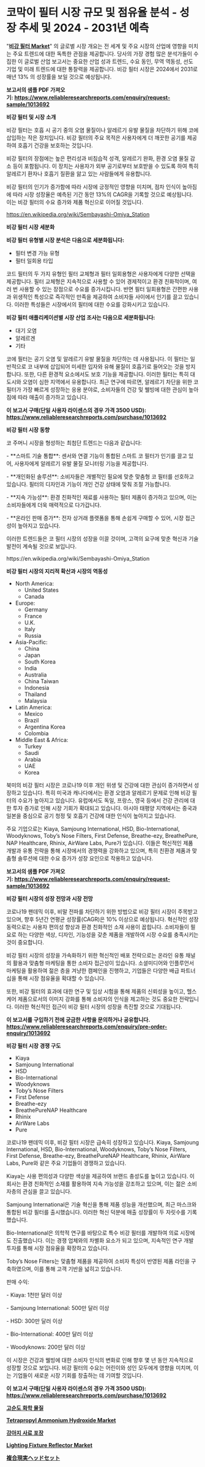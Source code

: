 <p><h1>코막이 필터 시장 규모 및 점유율 분석 - 성장 추세 및 2024 - 2031년 예측</h1></p><p>"<strong><a href="https://www.reliableresearchreports.com/nasal-filter-r1013692">비강 필터 Market</a></strong>" 의 글로벌 시장 개요는 전 세계 및 주요 시장의 산업에 영향을 미치는 주요 트렌드에 대한 독특한 관점을 제공합니다. 당사의 가장 경험 많은 분석가들이 수집한 이 글로벌 산업 보고서는 중요한 산업 성과 트렌드, 수요 동인, 무역 역동성, 선도 기업 및 미래 트렌드에 대한 통찰력을 제공합니다. 비강 필터 시장은 2024에서 2031로 매년 13% 의 성장률을 보일 것으로 예상됩니다.</p>
<p><strong>보고서의 샘플 PDF 가져오기:&nbsp;<a href="https://www.reliableresearchreports.com/enquiry/request-sample/1013692">https://www.reliableresearchreports.com/enquiry/request-sample/1013692</a></strong></p>
<p><strong>비강 필터 및 시장 소개</strong></p>
<p><p>비강 필터는 호흡 시 공기 중의 오염 물질이나 알레르기 유발 물질을 차단하기 위해 코에 삽입하는 작은 장치입니다. 비강 필터의 주요 목적은 사용자에게 더 깨끗한 공기를 제공하여 호흡기 건강을 보호하는 것입니다. </p><p>비강 필터의 장점에는 높은 편리성과 비침습적 성격, 알레르기 완화, 환경 오염 물질 감소 등이 포함됩니다. 이 장치는 사용자가 외부 공기로부터 보호받을 수 있도록 하여 특히 알레르기 환자나 호흡기 질환을 앓고 있는 사람들에게 유용합니다. </p><p>비강 필터의 인기가 증가함에 따라 시장에 긍정적인 영향을 미치며, 점차 인식이 높아짐에 따라 시장 성장율은 예측된 기간 동안 13%의 CAGR을 기록할 것으로 예상됩니다. 이는 비강 필터의 수요 증가와 제품 혁신으로 이어질 것입니다.</p></p>
<p><a href="https://en.wikipedia.org/wiki/Sembayashi-Omiya_Station">https://en.wikipedia.org/wiki/Sembayashi-Omiya_Station</a></p>
<p><strong>비강 필터 시장 세분화</strong></p>
<p><strong>비강 필터 유형별 시장 분석은 다음으로 세분화됩니다:</strong></p>
<p><ul><li>필터 변경 가능 유형</li><li>필터 일회용 타입</li></ul></p>
<p><p>코드 필터의 두 가지 유형인 필터 교체형과 필터 일회용형은 사용자에게 다양한 선택을 제공합니다. 필터 교체형은 지속적으로 사용할 수 있어 경제적이고 환경 친화적이며, 여러 번 사용할 수 있는 장점으로 수요를 증가시킵니다. 반면 필터 일회용형은 간편한 사용과 위생적인 특성으로 즉각적인 만족을 제공하여 소비자들 사이에서 인기를 끌고 있습니다. 이러한 특성들은 시장에서의 필터에 대한 수요를 강화시키고 있습니다.</p></p>
<p><strong>비강 필터 애플리케이션별 시장 산업 조사는 다음으로 세분화됩니다:</strong></p>
<p><ul><li>대기 오염</li><li>알레르겐</li><li>기타</li></ul></p>
<p><p>코에 필터는 공기 오염 및 알레르기 유발 물질을 차단하는 데 사용됩니다. 이 필터는 일반적으로 코 내부에 삽입되어 미세한 입자와 유해 물질이 호흡기로 들어오는 것을 방지합니다. 또한, 다른 환경적 요소에서도 보호 기능을 제공합니다. 이러한 필터는 특히 대도시와 오염이 심한 지역에서 유용합니다. 최근 연구에 따르면, 알레르기 차단을 위한 코 필터가 가장 빠르게 성장하는 응용 분야로, 소비자들의 건강 및 웰빙에 대한 관심이 높아짐에 따라 매출이 증가하고 있습니다.</p></p>
<p><strong>이 보고서 구매(단일 사용자 라이센스의 경우 가격 3500 USD): <a href="https://www.reliableresearchreports.com/purchase/1013692">https://www.reliableresearchreports.com/purchase/1013692</a></strong></p>
<p><strong>비강 필터 시장 동향</strong></p>
<p><p>코 주머니 시장을 형성하는 최첨단 트렌드는 다음과 같습니다:</p><p>- **스마트 기술 통합**: 센서와 연결 기능이 통합된 스마트 코 필터가 인기를 끌고 있어, 사용자에게 알레르기 유발 물질 모니터링 기능을 제공합니다.</p><p>  </p><p>- **개인화된 솔루션**: 소비자들은 개별적인 필요에 맞춘 맞춤형 코 필터를 선호하고 있습니다. 필터의 디자인과 기능이 개인 건강 상태에 맞춰 조절 가능합니다.</p><p>  </p><p>- **지속 가능성**: 환경 친화적인 재료를 사용하는 필터 제품이 증가하고 있으며, 이는 소비자들에게 더욱 매력적으로 다가갑니다.</p><p>  </p><p>- **온라인 판매 증가**: 전자 상거래 플랫폼을 통해 손쉽게 구매할 수 있어, 시장 접근성이 높아지고 있습니다.</p><p>이러한 트렌드들은 코 필터 시장의 성장을 이끌 것이며, 고객의 요구에 맞춘 혁신과 기술 발전이 계속될 것으로 보입니다.</p></p>
<p>https://en.wikipedia.org/wiki/Sembayashi-Omiya_Station</p>
<p><strong>비강 필터 시장의 지리적 확산과 시장의 역동성</strong></p>
<p><ul>
    <li>
        North America:
        <ul>
            <li>United States</li>
            <li>Canada</li>
        </ul>
    </li>
    <li>
        Europe:
        <ul>
            <li>Germany</li>
            <li>France</li>
            <li>U.K.</li>
            <li>Italy</li>
            <li>Russia</li>
        </ul>
    </li>
    <li>
        Asia-Pacific:
        <ul>
            <li>China</li>
            <li>Japan</li>
            <li>South Korea</li>
            <li>India</li>
            <li>Australia</li>
            <li>China Taiwan</li>
            <li>Indonesia</li>
            <li>Thailand</li>
            <li>Malaysia</li>
        </ul>
    </li>
    <li>
        Latin America:
        <ul>
            <li>Mexico</li>
            <li>Brazil</li>
            <li>Argentina Korea</li>
            <li>Colombia</li>
        </ul>
    </li>
    <li>
        Middle East & Africa:
        <ul>
            <li>Turkey</li>
            <li>Saudi</li>
            <li>Arabia</li>
            <li>UAE</li>
            <li>Korea</li>
        </ul>
    </li>
    </ul></p>
<p><p>북미의 비강 필터 시장은 코로나19 이후 개인 위생 및 건강에 대한 관심이 증가하면서 성장하고 있습니다. 특히 미국과 캐나다에서는 환경 오염과 알레르기 문제로 인해 비강 필터의 수요가 높아지고 있습니다. 유럽에서도 독일, 프랑스, 영국 등에서 건강 관리에 대한 투자 증가로 인해 시장 기회가 확대되고 있습니다. 아시아 태평양 지역에서는 중국과 일본을 중심으로 공기 청정 및 호흡기 건강에 대한 인식이 높아지고 있습니다.</p><p>주요 기업으로는 Kiaya, Samjoung International, HSD, Bio-International, Woodyknows, Toby’s Nose Filters, First Defense, Breathe-ezy, BreathePure, NAP Healthcare, Rhinix, AirWare Labs, Pure가 있습니다. 이들은 혁신적인 제품 개발과 유통 전략을 통해 시장에서의 경쟁력을 강화하고 있으며, 특히 친환경 제품과 맞춤형 솔루션에 대한 수요 증가가 성장 요인으로 작용하고 있습니다.</p></p>
<p><strong>보고서의 샘플 PDF 가져오기:&nbsp;<a href="https://www.reliableresearchreports.com/enquiry/request-sample/1013692">https://www.reliableresearchreports.com/enquiry/request-sample/1013692</a></strong></p>
<p><strong>비강 필터 시장의 성장 전망과 시장 전망</strong></p>
<p><p>코로나19 팬데믹 이후, 비말 전파를 차단하기 위한 방법으로 비강 필터 시장이 주목받고 있으며, 향후 5년간 연평균 성장률(CAGR)은 10% 이상으로 예상됩니다. 혁신적인 성장 동력으로는 사용자 편의성 향상과 환경 친화적인 소재 사용이 꼽힙니다. 소비자들이 필요로 하는 다양한 색상, 디자인, 기능성을 갖춘 제품을 개발하여 시장 수요를 충족시키는 것이 중요합니다.</p><p>비강 필터 시장의 성장을 가속화하기 위한 혁신적인 배포 전략으로는 온라인 유통 채널의 활용과 맞춤형 마케팅을 통한 소비자 접근성이 있습니다. 소셜미디어와 인플루언서 마케팅을 활용하여 젊은 층을 겨냥한 캠페인을 진행하고, 기업들은 다양한 배급 파트너십을 통해 시장 점유율을 확대할 수 있습니다.</p><p>또한, 비강 필터의 효과에 대한 연구 및 임상 시험을 통해 제품의 신뢰성을 높이고, 헬스케어 제품으로서의 이미지 강화를 통해 소비자의 인식을 제고하는 것도 중요한 전략입니다. 이러한 혁신적인 접근이 비강 필터 시장의 성장을 촉진할 것으로 기대됩니다.</p></p>
<p><strong>이 보고서를 구입하기 전에 궁금한 사항을 문의하거나 공유합니다. <a href="https://www.reliableresearchreports.com/enquiry/pre-order-enquiry/1013692">https://www.reliableresearchreports.com/enquiry/pre-order-enquiry/1013692</a></strong></p>
<p><strong>비강 필터 시장 경쟁 구도</strong></p>
<p><ul><li>Kiaya</li><li>Samjoung International</li><li>HSD</li><li>Bio-International</li><li>Woodyknows</li><li>Toby’s Nose Filters</li><li>First Defense</li><li>Breathe-ezy</li><li>BreathePureNAP Healthcare</li><li>Rhinix</li><li>AirWare Labs</li><li>Pure</li></ul></p>
<p><p>코로나19 팬데믹 이후, 비강 필터 시장은 급속히 성장하고 있습니다. Kiaya, Samjoung International, HSD, Bio-International, Woodyknows, Toby’s Nose Filters, First Defense, Breathe-ezy, BreathePureNAP Healthcare, Rhinix, AirWare Labs, Pure와 같은 주요 기업들이 경쟁하고 있습니다.</p><p>Kiaya는 사용 편의성과 다양한 색상을 제공하여 브랜드 충성도를 높이고 있습니다. 이 회사는 환경 친화적인 소재를 활용하여 지속 가능성을 강조하고 있으며, 이는 젊은 소비자층의 관심을 끌고 있습니다.</p><p>Samjoung International은 기술 혁신을 통해 제품 성능을 개선했으며, 최근 마스크와 통합된 비강 필터를 출시했습니다. 이러한 혁신 덕분에 매출 성장률이 두 자릿수를 기록했습니다.</p><p>Bio-International은 의학적 연구를 바탕으로 특수 비강 필터를 개발하여 의료 시장에도 진출했습니다. 이는 경쟁 업체와의 차별화 요소가 되고 있으며, 지속적인 연구 개발 투자를 통해 시장 점유율을 확장하고 있습니다.</p><p>Toby’s Nose Filters는 맞춤형 제품을 제공하여 소비자 특성이 반영된 제품 라인을 구축하였으며, 이를 통해 고객 기반을 넓히고 있습니다.</p><p>판매 수익:</p><p>- Kiaya: 1천만 달러 이상</p><p>- Samjoung International: 500만 달러 이상</p><p>- HSD: 300만 달러 이상</p><p>- Bio-International: 400만 달러 이상</p><p>- Woodyknows: 200만 달러 이상</p><p>이 시장은 건강과 웰빙에 대한 소비자 인식의 변화로 인해 향후 몇 년 동안 지속적으로 성장할 것으로 보입니다. 비강 필터의 수요는 어린이와 성인 모두에게 영향을 미치며, 이는 기업들이 새로운 시장 기회를 창출하는 데 기여할 것입니다.</p></p>
<p><strong>이 보고서 구매(단일 사용자 라이센스의 경우 가격 3500 USD): <a href="https://www.reliableresearchreports.com/purchase/1013692">https://www.reliableresearchreports.com/purchase/1013692</a></strong></p>
<p><strong><p><a href="https://medium.com/@conradkirrlin76575/%EA%B3%A0%EC%88%9C%EB%8F%84-%ED%99%94%ED%95%99%EB%AC%BC%EC%A7%88-%EC%8B%9C%EC%9E%A5-%EA%B7%9C%EB%AA%A8-%EB%B0%8F-%EC%A0%90%EC%9C%A0%EC%9C%A8-%EB%B6%84%EC%84%9D-%EC%84%B1%EC%9E%A5-%EB%8F%99%ED%96%A5-%EB%B0%8F-%EC%98%88%EC%B8%A1-2024-2031-8392dd14f5c5">고순도 화학 물질</a></p><p><a href="https://github.com/arionmp/Market-Research-Report-List-5/blob/main/tetrapropyl-ammonium-hydroxide-market.md">Tetrapropyl Ammonium Hydroxide Market</a></p><p><a href="https://medium.com/@conradkirrlin76575/%EC%95%A0%EC%99%84%EA%B2%AC-%EC%82%AC%EB%A3%8C-%ED%8F%AC%EC%9E%A5-%EC%82%B0%EC%97%85-%EB%B6%80%EB%AC%B8-2024%EB%85%84%EB%B6%80%ED%84%B0-2031%EB%85%84%EA%B9%8C%EC%A7%80%EC%9D%98-%EC%83%88%EB%A1%9C%EC%9A%B4-%EA%B8%B0%EC%88%A0-%EB%B0%8F-%EC%8B%9C%EC%9E%A5-%EC%98%81%ED%96%A5-%EC%98%88%EC%B8%A1-a8a6d19fe1c4">강아지 사료 포장</a></p><p><a href="https://medium.com/@kaitlynkristyfj13/lighting-fixture-reflector-market-revolution-2024-2031-market-trends-shaping-the-next-decade-8d315ca000de">Lighting Fixture Reflector Market</a></p><p><a href="https://medium.com/@uyjtuy6/%E6%B7%B7%E5%90%88%E7%8F%BE%E5%AE%9F%E3%83%98%E3%83%83%E3%83%89%E3%82%BB%E3%83%83%E3%83%88%E6%A5%AD%E7%95%8C%E3%81%AE%E6%B4%9E%E5%AF%9F-2031%E5%B9%B4%E3%81%BE%E3%81%A7%E3%81%AE%E5%B8%82%E5%A0%B4%E3%81%AE%E8%B2%A1%E5%8B%99%E7%8A%B6%E6%B3%81-%E5%B8%82%E5%A0%B4%E8%A6%8F%E6%A8%A1-%E3%81%8A%E3%82%88%E3%81%B3%E5%8F%8E%E7%9B%8A%E5%88%86%E6%9E%90-631349ee43e0">複合現実ヘッドセット</a></p></strong></p>
<p></p>